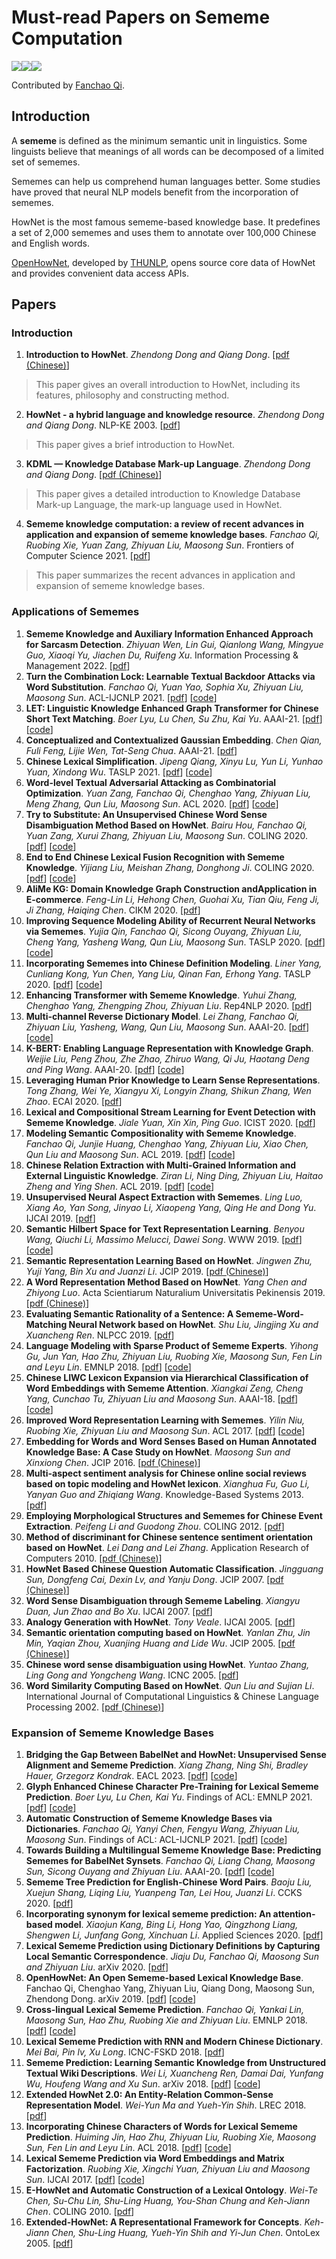 

# Must-read Papers on Sememe Computation

![](https://img.shields.io/github/last-commit/thunlp/SCPapers?color=blue)![](https://img.shields.io/badge/PaperNumber-54-brightgreen)![](https://img.shields.io/badge/PRs-Welcome-red) 

Contributed by [Fanchao Qi](https://github.com/Fanchao-Qi).

## Introduction

A **sememe** is defined as the minimum semantic unit in linguistics. Some linguists believe that meanings of all words can be decomposed of a limited set of sememes. 

Sememes can help us comprehend human languages better. Some studies have proved that neural NLP models benefit from the incorporation of sememes.

HowNet is the most famous sememe-based  knowledge base. It predefines a set of 2,000 sememes and uses them to annotate over 100,000 Chinese and English words.

[OpenHowNet](https://github.com/thunlp/OpenHowNet), developed by [THUNLP](http://nlp.csai.tsinghua.edu.cn/site2/index.php/en), opens source core data of HowNet and provides convenient data access APIs.


## Papers
### Introduction
1. **Introduction to HowNet**. *Zhendong Dong and Qiang Dong*. [[pdf (Chinese)](./resources/2003_知网.pdf)]
 > This paper gives an overall introduction to HowNet, including its features, philosophy and constructing method.

2. **HowNet - a hybrid language and knowledge resource**. *Zhendong Dong and Qiang Dong*. NLP-KE 2003. [[pdf](https://ieeexplore.ieee.org/stamp/stamp.jsp?arnumber=1276017)]
 > This paper gives a brief introduction to HowNet.

3. **KDML — Knowledge Database Mark-up Language**. *Zhendong Dong and Qiang Dong*. [[pdf (Chinese)](./resources/2003_KDML-知网知识系统描述语言.pdf)]
 > This paper gives a detailed introduction to Knowledge Database Mark-up Language, the mark-up language used in HowNet.

4. **Sememe knowledge computation: a review of recent advances in application and expansion of sememe knowledge bases**. *Fanchao Qi, Ruobing Xie, Yuan Zang, Zhiyuan Liu, Maosong Sun*. Frontiers of Computer Science 2021. [[pdf](https://academic.hep.com.cn/fcs/CN/article/downloadArticleFile.do?attachType=PDF&id=27793&1632051791615)]
 > This paper summarizes the recent advances in application and expansion of sememe knowledge bases.

### Applications of Sememes
1. **Sememe Knowledge and Auxiliary Information Enhanced Approach for Sarcasm Detection**. *Zhiyuan Wen, Lin Gui, Qianlong Wang, Mingyue Guo, Xiaoqi Yu, Jiachen Du, Ruifeng Xu*. Information Processing & Management 2022. [[pdf](https://www.sciencedirect.com/science/article/pii/S0306457322000139)]
1. **Turn the Combination Lock: Learnable Textual Backdoor Attacks via Word Substitution**. *Fanchao Qi, Yuan Yao, Sophia Xu, Zhiyuan Liu, Maosong Sun*. ACL-IJCNLP 2021. [[pdf](https://aclanthology.org/2021.acl-long.377.pdf)] [[code](https://github.com/thunlp/BkdAtk-LWS)]
1. **LET: Linguistic Knowledge Enhanced Graph Transformer for Chinese Short Text Matching**. *Boer Lyu, Lu Chen, Su Zhu, Kai Yu*. AAAI-21. [[pdf](https://ojs.aaai.org/index.php/AAAI/article/view/17592/17399)] [[code](https://github.com/lbe0613/LET)]
1. **Conceptualized and Contextualized Gaussian Embedding**. *Chen Qian, Fuli Feng, Lijie Wen, Tat-Seng Chua*. AAAI-21. [[pdf](https://www.aaai.org/AAAI21Papers/AAAI-3949.QianC.pdf)] 
1. **Chinese Lexical Simplification**. *Jipeng Qiang, Xinyu Lu, Yun Li, Yunhao Yuan, Xindong Wu*. TASLP 2021. [[pdf](https://ieeexplore.ieee.org/document/9439908)] [[code](https://github.com/luxinyu1/Chinese-LS)]
1. **Word-level Textual Adversarial Attacking as Combinatorial Optimization**. *Yuan Zang, Fanchao Qi, Chenghao Yang, Zhiyuan Liu, Meng Zhang, Qun Liu, Maosong Sun*. ACL 2020. [[pdf](https://arxiv.org/pdf/1910.12196.pdf)] [[code](https://github.com/thunlp/SememePSO-Attack)]
1. **Try to Substitute: An Unsupervised Chinese Word Sense Disambiguation Method Based on HowNet**. *Bairu Hou, Fanchao Qi, Yuan Zang, Xurui Zhang, Zhiyuan Liu, Maosong Sun*. COLING 2020. [[pdf](https://www.aclweb.org/anthology/2020.coling-main.155.pdf)] [[code](https://github.com/thunlp/SememeWSD)]
1. **End to End Chinese Lexical Fusion Recognition with Sememe Knowledge**. *Yijiang Liu, Meishan Zhang, Donghong Ji*. COLING 2020. [[pdf](https://aclanthology.org/2020.coling-main.263.pdf)] [[code](https://github.com/liuyijiang1994/chinese_lexical_fusion)]
1. **AliMe KG: Domain Knowledge Graph Construction andApplication in E-commerce**. *Feng-Lin Li, Hehong Chen, Guohai Xu, Tian Qiu, Feng Ji, Ji Zhang, Haiqing Chen*. CIKM 2020. [[pdf](https://dl.acm.org/doi/pdf/10.1145/3340531.3412685)]
1. **Improving Sequence Modeling Ability of Recurrent Neural Networks via Sememes**. *Yujia Qin, Fanchao Qi, Sicong Ouyang, Zhiyuan Liu, Cheng Yang, Yasheng Wang, Qun Liu, Maosong Sun*. TASLP 2020. [[pdf](https://ieeexplore.ieee.org/stamp/stamp.jsp?tp=&arnumber=9149672)] [[code](https://github.com/thunlp/SememeRNN)]
1. **Incorporating Sememes into Chinese Definition Modeling**. *Liner Yang, Cunliang Kong, Yun Chen, Yang Liu, Qinan Fan, Erhong Yang*. TASLP 2020. [[pdf](https://ieeexplore.ieee.org/document/9072279/)] [[code](https://github.com/blcuicall/AutoDict)]
1. **Enhancing Transformer with Sememe Knowledge**. *Yuhui Zhang, Chenghao Yang, Zhengping Zhou, Zhiyuan Liu*. Rep4NLP 2020. [[pdf](https://www.aclweb.org/anthology/2020.repl4nlp-1.21.pdf)]
1. **Multi-channel Reverse Dictionary Model**. *Lei Zhang, Fanchao Qi, Zhiyuan Liu, Yasheng, Wang, Qun Liu, Maosong Sun*. AAAI-20. [[pdf](https://arxiv.org/pdf/1912.08441.pdf)] [[code](https://github.com/thunlp/MultiRD)]
1. **K-BERT: Enabling Language Representation with Knowledge Graph**. *Weijie Liu, Peng Zhou, Zhe Zhao, Zhiruo Wang, Qi Ju, Haotang Deng and Ping Wang*. AAAI-20. [[pdf](https://ojs.aaai.org/index.php/AAAI/article/view/5681/5537)] [[code](https://github.com/autoliuweijie/K-BERT)]
1. **Leveraging Human Prior Knowledge to Learn Sense Representations**. *Tong Zhang, Wei Ye, Xiangyu Xi, Longyin Zhang, Shikun Zhang, Wen Zhao*. ECAI 2020. [[pdf](http://ecai2020.eu/papers/603_paper.pdf)]
1. **Lexical and Compositional Stream Learning for Event Detection with Sememe Knowledge**. *Jiale Yuan, Xin Xin, Ping Guo*. ICIST 2020. [[pdf](https://ieeexplore.ieee.org/abstract/document/9202312)]
1. **Modeling Semantic Compositionality with Sememe Knowledge**. *Fanchao Qi, Junjie Huang, Chenghao Yang, Zhiyuan Liu, Xiao Chen, Qun Liu and Maosong Sun*. ACL 2019. [[pdf](https://www.aclweb.org/anthology/P19-1571)] [[code](https://github.com/thunlp/Sememe-SC)]
1. **Chinese Relation Extraction with Multi-Grained Information and External Linguistic Knowledge**. *Ziran Li, Ning Ding, Zhiyuan Liu, Haitao Zheng and Ying Shen*. ACL 2019. [[pdf](https://www.aclweb.org/anthology/P19-1430)] [[code](https://github.com/thunlp/Chinese_NRE)]
1. **Unsupervised Neural Aspect Extraction with Sememes**. *Ling Luo, Xiang Ao, Yan Song, Jinyao Li, Xiaopeng Yang, Qing He and Dong Yu*. IJCAI 2019. [[pdf](https://www.ijcai.org/proceedings/2019/0712.pdf)]
1. **Semantic Hilbert Space for Text Representation Learning**. *Benyou Wang, Qiuchi Li, Massimo Melucci, Dawei Song*. WWW 2019. [[pdf](https://dl.acm.org/doi/pdf/10.1145/3308558.3313516)] [[code](https://github.com/wabyking/qnn)]
1. **Semantic Representation Learning Based on HowNet**. *Jingwen Zhu, Yuji Yang, Bin Xu and Juanzi Li*. JCIP 2019. [[pdf (Chinese)](http://jcip.cipsc.org.cn/CN/abstract/abstract2729.shtml#)]
1. **A Word Representation Method Based on HowNet**. *Yang Chen and Zhiyong Luo*. Acta Scientiarum Naturalium Universitatis Pekinensis 2019. [[pdf (Chinese)](http://xbna.pku.edu.cn/CN/abstract/abstract3297.shtml#1)]
1. **Evaluating Semantic Rationality of a Sentence: A Sememe-Word-Matching Neural Network based on HowNet**. *Shu Liu, Jingjing Xu and Xuancheng Ren*. NLPCC 2019. [[pdf](http://tcci.ccf.org.cn/conference/2019/papers/250.pdf)]
1. **Language Modeling with Sparse Product of Sememe Experts**. *Yihong Gu, Jun Yan, Hao Zhu, Zhiyuan Liu, Ruobing Xie, Maosong Sun, Fen Lin and Leyu Lin*. EMNLP 2018. [[pdf](http://aclweb.org/anthology/D18-1493)] [[code](https://github.com/thunlp/SDLM-pytorch)]
1. **Chinese LIWC Lexicon Expansion via Hierarchical Classification of Word Embeddings with Sememe Attention**. *Xiangkai Zeng, Cheng Yang, Cunchao Tu, Zhiyuan Liu and Maosong Sun*. AAAI-18. [[pdf](http://nlp.csai.tsinghua.edu.cn/~lzy/publications/aaai2018_cliwc.pdf)] [[code](https://github.com/thunlp/Auto_CLIWC)]
1. **Improved Word Representation Learning with Sememes**. *Yilin Niu, Ruobing Xie, Zhiyuan Liu and Maosong Sun*. ACL 2017. [[pdf](http://www.aclweb.org/anthology/P17-1187)] [[code](https://github.com/thunlp/SE-WRL)]
1. **Embedding for Words and Word Senses Based on Human Annotated
   Knowledge Base: A Case Study on HowNet**. *Maosong Sun and Xinxiong Chen*. JCIP 2016. [[pdf (Chinese)](http://jcip.cipsc.org.cn/CN/article/downloadArticleFile.do?attachType=PDF&id=2293)]
1. **Multi-aspect sentiment analysis for Chinese online social reviews based on topic modeling and HowNet lexicon**. *Xianghua Fu, Guo Li, Yanyan Guo and Zhiqiang Wang*. Knowledge-Based Systems 2013. [[pdf](https://www.sciencedirect.com/science/article/pii/S0950705112002158)]
1. **Employing Morphological Structures and Sememes for Chinese Event Extraction**. *Peifeng Li and Guodong Zhou*. COLING 2012. [[pdf](https://www.aclweb.org/anthology/C12-1099)]
1. **Method of discriminant for Chinese sentence sentiment orientation based on HowNet**. *Lei Dang and Lei Zhang*. Application Research of Computers 2010. [[pdf (Chinese)](http://www.arocmag.com/getarticle/?aid=0566ec39f836c6d3)]
1. **HowNet Based Chinese Question Automatic Classification**. *Jingguang Sun, Dongfeng Cai, Dexin Lv, and Yanju Dong*. JCIP 2007. [[pdf (Chinese)](http://jcip.cipsc.org.cn/CN/article/downloadArticleFile.do?attachType=PDF&id=703)]
1. **Word Sense Disambiguation through Sememe Labeling**. *Xiangyu Duan, Jun Zhao and Bo Xu*. IJCAI 2007. [[pdf](https://www.aaai.org/Papers/IJCAI/2007/IJCAI07-257.pdf)]
1. **Analogy Generation with HowNet**. *Tony Veale*. IJCAI 2005. [[pdf](https://www.ijcai.org/Proceedings/05/Papers/0620.pdf)]
1. **Semantic orientation computing based on HowNet**. *Yanlan Zhu, Jin Min, Yaqian Zhou, Xuanjing Huang and Lide Wu*. JCIP 2005. [[pdf (Chinese)](http://jcip.cipsc.org.cn/UserFiles/File/678%E5%9F%BA%E4%BA%8EHowNet%E7%9A%84%E8%AF%8D%E6%B1%87%E8%AF%AD%E4%B9%89%E5%80%BE%E5%90%91%E8%AE%A1%E7%AE%97_%E6%9C%B1%E5%AB%A3%E5%B2%9A.pdf)]
1. **Chinese word sense disambiguation using HowNet**. *Yuntao Zhang, Ling Gong and Yongcheng Wang*. ICNC 2005. [[pdf](https://link.springer.com/content/pdf/10.1007%2F11539087_123.pdf)]
1. **Word Similarity Computing Based on HowNet**. *Qun Liu and Sujian Li*. International Journal of Computational Linguistics & Chinese Language Processing 2002. [[pdf (Chinese)](http://sewm.pku.edu.cn/QA/reference/hownet/WordSimilarity/%A1%B6%BB%F9%D3%DA%A3%BC%D6%AA%CD%F8%A3%BE%B5%C4%B4%CA%BB%E3%D3%EF%D2%E5%CF%E0%CB%C6%B6%C8%BC%C6%CB%E3%A1%B7%C2%DB%CE%C4.pdf)]

### Expansion of Sememe Knowledge Bases

1. **Bridging the Gap Between BabelNet and HowNet: Unsupervised Sense Alignment and Sememe Prediction**. *Xiang Zhang, Ning Shi, Bradley Hauer, Grzegorz Kondrak*. EACL 2023. [[pdf](https://aclanthology.org/2023.eacl-main.205.pdf)] [[code](https://github.com/senseAlign/BabelNet_2_HowNet)]
1. **Glyph Enhanced Chinese Character Pre-Training for Lexical Sememe Prediction**. *Boer Lyu, Lu Chen, Kai Yu*. Findings of ACL: EMNLP 2021. [[pdf](https://aclanthology.org/2021.findings-emnlp.386.pdf)] [[code](https://github.com/lbe0613/gcc)]
1. **Automatic Construction of Sememe Knowledge Bases via Dictionaries**. *Fanchao Qi, Yanyi Chen, Fengyu Wang, Zhiyuan Liu, Maosong Sun*. Findings of ACL: ACL-IJCNLP 2021. [[pdf](https://arxiv.org/pdf/2105.12400)] [[code](https://github.com/thunlp/DictSKB)]
1. **Towards Building a Multilingual Sememe Knowledge Base: Predicting Sememes for BabelNet Synsets**. *Fanchao Qi, Liang Chang, Maosong Sun, Sicong Ouyang and Zhiyuan Liu*. AAAI-20. [[pdf](https://arxiv.org/pdf/1912.01795.pdf)] [[code](https://github.com/thunlp/BabelNet-Sememe-Prediction)]
1. **Sememe Tree Prediction for English-Chinese Word Pairs**. *Baoju Liu, Xuejun Shang, Liqing Liu, Yuanpeng Tan, Lei Hou, Juanzi Li*. CCKS 2020. [[pdf](https://link.springer.com/content/pdf/10.1007%2F978-981-16-1964-9_2.pdf)]
1. **Incorporating synonym for lexical sememe prediction: An attention-based model**. *Xiaojun Kang, Bing Li, Hong Yao, Qingzhong Liang, Shengwen Li, Junfang Gong, Xinchuan Li*. Applied Sciences 2020. [[pdf](https://www.mdpi.com/2076-3417/10/17/5996/pdf)]
1. **Lexical Sememe Prediction using Dictionary Definitions by Capturing Local Semantic Correspondence**. *Jiaju Du, Fanchao Qi, Maosong Sun and Zhiyuan Liu*. arXiv 2020. [[pdf](https://arxiv.org/pdf/2001.05954)]
1. **OpenHowNet: An Open Sememe-based Lexical Knowledge Base**. Fanchao Qi, Chenghao Yang, Zhiyuan Liu, Qiang Dong, Maosong Sun, Zhendong Dong. arXiv 2019. [[pdf](https://arxiv.org/pdf/1901.09957.pdf)] [[code](https://github.com/thunlp/OpenHowNet)]
1. **Cross-lingual Lexical Sememe Prediction**. *Fanchao Qi, Yankai Lin, Maosong Sun, Hao Zhu, Ruobing Xie and Zhiyuan Liu*. EMNLP 2018. [[pdf](http://aclweb.org/anthology/D18-1033)] [[code](https://github.com/thunlp/CL-SP)]
1. **Lexical Sememe Prediction with RNN and Modern Chinese Dictionary**. *Mei Bai, Pin lv, Xu Long*. ICNC-FSKD 2018. [[pdf](https://ieeexplore.ieee.org/stampPDF/getPDF.jsp?tp=&arnumber=8687260&ref=)]
1. **Sememe Prediction: Learning Semantic Knowledge from Unstructured Textual Wiki Descriptions**. *Wei Li, Xuancheng Ren, Damai Dai, Yunfang Wu, Houfeng Wang and Xu Sun*. arXiv 2018. [[pdf](https://arxiv.org/pdf/1808.05437)] [[code](https://github.com/lancopku/Sememe_prediction)]
1. **Extended HowNet 2.0: An Entity-Relation Common-Sense Representation Model**. *Wei-Yun Ma and Yueh-Yin Shih*. LREC 2018. [[pdf](http://www.lrec-conf.org/proceedings/lrec2018/pdf/547.pdf)]
1. **Incorporating Chinese Characters of Words for Lexical Sememe Prediction**. *Huiming Jin, Hao Zhu, Zhiyuan Liu, Ruobing Xie, Maosong Sun, Fen Lin and Leyu Lin*. ACL 2018. [[pdf](https://www.aclweb.org/anthology/P18-1227.pdf)] [[code](https://github.com/thunlp/Character-enhanced-Sememe-Prediction)]
1. **Lexical Sememe Prediction via Word Embeddings and Matrix Factorization**. *Ruobing Xie, Xingchi Yuan, Zhiyuan Liu and Maosong Sun*. IJCAI 2017. [[pdf](https://www.ijcai.org/proceedings/2017/0587.pdf)] [[code](https://github.com/thunlp/Sememe_prediction)]
1. **E-HowNet and Automatic Construction of a Lexical Ontology**. *Wei-Te Chen, Su-Chu Lin, Shu-Ling Huang, You-Shan Chung and Keh-Jiann Chen*. COLING 2010. [[pdf](https://aclanthology.info/pdf/C/C10/C10-3012.pdf)]
1. **Extended-HowNet: A Representational Framework for Concepts**. *Keh-Jiann Chen, Shu-Ling Huang, Yueh-Yin Shih and Yi-Jun Chen*. OntoLex 2005. [[pdf](http://www.aclweb.org/anthology/I05-7001)]

